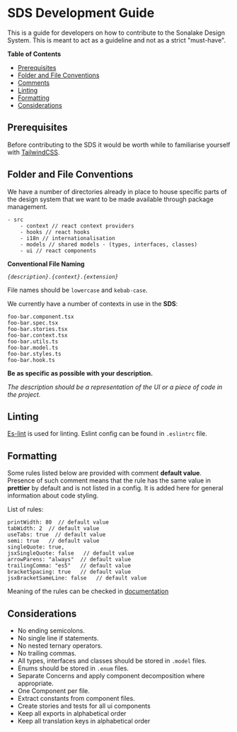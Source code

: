 # SDS Development Guide

This is a guide for developers on how to contribute to the Sonalake Design System. This is meant to act as a guideline and not as a strict "must-have".

**Table of Contents**

- [Prerequisites](#prerequisites)
- [Folder and File Conventions](#folder-and-file-conventions)
- [Comments](#comments)
- [Linting](#linting)
- [Formatting](#formatting)
- [Considerations](#considerations)

## Prerequisites

Before contributing to the SDS it would be worth while to familiarise yourself with [TailwindCSS](https://tailwindcss.com/).

## Folder and File Conventions

We have a number of directories already in place to house specific parts of the design system that we want to be made available through package management.

```
- src
    - context // react context providers
    - hooks // react hooks
    - i18n // internationalisation
    - models // shared models - (types, interfaces, classes)
    - ui // react components
```

**Conventional File Naming**

_`{description}.{context}.{extension}`_

File names should be `lowercase` and `kebab-case`.

We currently have a number of contexts in use in the **SDS**:

```
foo-bar.component.tsx
foo-bar.spec.tsx
foo-bar.stories.tsx
foo-bar.context.tsx
foo-bar.utils.ts
foo-bar.model.ts
foo-bar.styles.ts
foo-bar.hook.ts
```

**Be as specific as possible with your description.**

_The description should be a representation of the UI or a piece of code in the project._

## Linting

[Es-lint](https://eslint.org) is used for linting. Eslint config can be found in `.eslintrc` file.

## Formatting

Some rules listed below are provided with comment **default value**. Presence of such comment means that the rule has the same value in **prettier** by default and is not listed in a config. It is added here for general information about code styling.

List of rules:

```
printWidth: 80  // default value
tabWidth: 2  // default value
useTabs: true  // default value
semi: true   // default value
singleQuote: true,
jsxSingleQuote: false   // default value
arrowParens: "always"  // default value
trailingComma: "es5"   // default value
bracketSpacing: true   // default value
jsxBracketSameLine: false   // default value
```

Meaning of the rules can be checked in [documentation](https://prettier.io/docs/en/options.html)

## Considerations

- No ending semicolons.
- No single line if statements.
- No nested ternary operators.
- No trailing commas.
- All types, interfaces and classes should be stored in `.model` files.
- Enums should be stored in `.enum` files.
- Separate Concerns and apply component decomposition where appropriate.
- One Component per file.
- Extract constants from component files.
- Create stories and tests for all ui components
- Keep all exports in alphabetical order
- Keep all translation keys in alphabetical order
